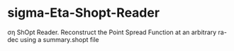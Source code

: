 # sigma-Eta-Shopt-Reader
ση ShOpt Reader. Reconstruct the Point Spread Function at an arbitrary ra-dec using a summary.shopt file
